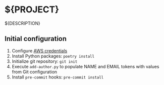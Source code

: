 # ${PROJECT}

${DESCRIPTION}

## Initial configuration

1. Configure [AWS credentials](https://docs.aws.amazon.com/cli/latest/userguide/cli-configure-envvars.html)
1. Install Python packages: `poetry install`
1. Initialize git repository: `git init`
1. Execute `add-author.py` to populate NAME and EMAIL tokens with values from
   Git configuration
1. Install `pre-commit` hooks: `pre-commit install`
